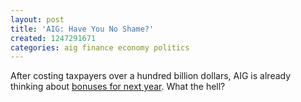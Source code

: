 ```yaml
---
layout: post
title: 'AIG: Have You No Shame?'
created: 1247291671
categories: aig finance economy politics
---
```

After costing taxpayers over a hundred billion dollars, AIG is already thinking about <a href="http://www.washingtonpost.com/wp-dyn/content/article/2009/07/11/AR2009071100419.html?hpid=topnews">bonuses for next year</a>. What the hell?
